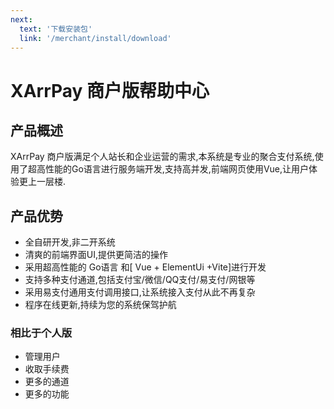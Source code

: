 ```yaml
---
next:
  text: '下载安装包'
  link: '/merchant/install/download'
---
```


# XArrPay 商户版帮助中心

## 产品概述
XArrPay 商户版满足个人站长和企业运营的需求,本系统是专业的聚合支付系统,使用了超高性能的Go语言进行服务端开发,支持高并发,前端网页使用Vue,让用户体验更上一层楼.


## 产品优势
* 全自研开发,非二开系统
* 清爽的前端界面UI,提供更简洁的操作
* 采用超高性能的 Go语言 和[ Vue + ElementUi +Vite]进行开发
* 支持多种支付通道,包括支付宝/微信/QQ支付/易支付/网银等
* 采用易支付通用支付调用接口,让系统接入支付从此不再复杂
* 程序在线更新,持续为您的系统保驾护航

### 相比于个人版

* 管理用户
* 收取手续费
* 更多的通道
* 更多的功能
